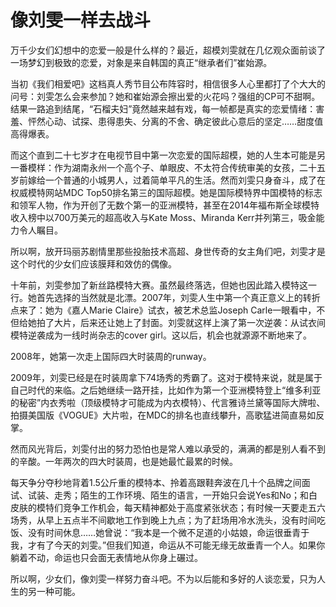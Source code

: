 # 像刘雯一样去战斗

万千少女们幻想中的恋爱一般是什么样的？最近，超模刘雯就在几亿观众面前谈了一场梦幻到极致的恋爱，对象是来自韩国的真正“继承者们”崔始源。 

当初《我们相爱吧》这档真人秀节目公布阵容时，相信很多人心里都打了个大大的问号：刘雯怎么会来参加？她和崔始源会擦出爱的火花吗？强组的CP可不甜啊。结果一路追到结尾，“石榴夫妇”竟然越来越有戏，每一帧都是真实的恋爱情绪：害羞、怦然心动、试探、患得患失、分离的不舍、确定彼此心意后的坚定……甜度值高得爆表。 

而这个直到二十七岁才在电视节目中第一次恋爱的国际超模，她的人生本可能是另一番模样：作为湖南永州一个高个子、单眼皮、不太符合传统审美的女孩，二十五岁前嫁给一个普通的小城男人，过着简单平凡的生活。然而刘雯只身奋斗，成了在权威模特网站MDC Top50排名第三的国际超模。她是国际模特界中国模特的标志和领军人物，作为开创了无数个第一的亚洲模特，甚至在2014年福布斯全球模特收入榜中以700万美元的超高收入与Kate Moss、Miranda Kerr并列第三，吸金能力令人瞩目。 

所以啊，放开玛丽苏剧情里那些投胎技术高超、身世传奇的女主角们吧，刘雯才是这个时代的少女们应该膜拜和效仿的偶像。 

十年前，刘雯参加了新丝路模特大赛。虽然最终落选，但她也因此踏入模特这一行。她首先选择的当然就是北漂。2007年，刘雯人生中第一个真正意义上的转折点来了：她为《嘉人Marie Claire》试衣，被艺术总监Joseph Carle一眼看中，不但给她拍了大片，后来还让她上了封面。刘雯就这样上演了第一次逆袭：从试衣间模特逆袭成为一线时尚杂志的cover girl。这以后，机会也就源源不断地来了。 

2008年，她第一次走上国际四大时装周的runway。 

2009年，刘雯已经是在时装周拿下74场秀的秀霸了。这对于模特来说，就是属于自己时代的来临。之后她继续一路开挂，比如作为第一个亚洲模特登上“维多利亚的秘密”内衣秀啦（顶级模特才可能成为内衣模特）、代言雅诗兰黛等国际大牌啦、拍摄美国版《VOGUE》大片啦，在MDC的排名也直线攀升，高歌猛进简直易如反掌。 

然而风光背后，刘雯付出的努力恐怕也是常人难以承受的，满满的都是别人看不到的辛酸。一年两次的四大时装周，也是她最忙最累的时候。 

每天争分夺秒地背着1.5公斤重的模特本、拎着高跟鞋奔波在几十个品牌之间面试、试装、走秀；陌生的工作环境、陌生的语言，一开始只会说Yes和No；和白皮肤的模特们竞争工作机会，每天精神都处于高度紧张状态；有时候一天要走五六场秀，从早上五点半不间歇地工作到晚上九点；为了赶场用冷水洗头，没有时间吃饭、没有时间休息……她曾说：“我本是一个微不足道的小姑娘，命运很垂青于我，才有了今天的刘雯。”但我们知道，命运从不可能无缘无故垂青一个人。如果你躺着不动，命运也只会面无表情地从你身上碾过。 

所以啊，少女们，像刘雯一样努力奋斗吧。不为以后能和多好的人谈恋爱，只为人生的另一种可能。